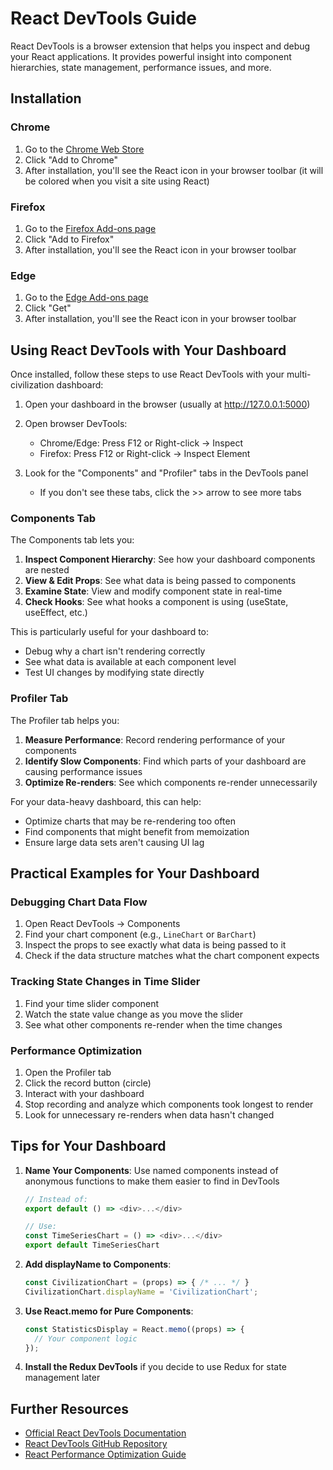 # React DevTools Guide

React DevTools is a browser extension that helps you inspect and debug your React applications. It provides powerful insight into component hierarchies, state management, performance issues, and more.

## Installation

### Chrome
1. Go to the [Chrome Web Store](https://chrome.google.com/webstore/detail/react-developer-tools/fmkadmapgofadopljbjfkapdkoienihi)
2. Click "Add to Chrome"
3. After installation, you'll see the React icon in your browser toolbar (it will be colored when you visit a site using React)

### Firefox
1. Go to the [Firefox Add-ons page](https://addons.mozilla.org/en-US/firefox/addon/react-devtools/)
2. Click "Add to Firefox"
3. After installation, you'll see the React icon in your browser toolbar

### Edge
1. Go to the [Edge Add-ons page](https://microsoftedge.microsoft.com/addons/detail/react-developer-tools/gpphkfbcpidddadnkolkpfckpihlkkil)
2. Click "Get"
3. After installation, you'll see the React icon in your browser toolbar

## Using React DevTools with Your Dashboard

Once installed, follow these steps to use React DevTools with your multi-civilization dashboard:

1. Open your dashboard in the browser (usually at http://127.0.0.1:5000)
2. Open browser DevTools:
   - Chrome/Edge: Press F12 or Right-click → Inspect
   - Firefox: Press F12 or Right-click → Inspect Element

3. Look for the "Components" and "Profiler" tabs in the DevTools panel
   - If you don't see these tabs, click the >> arrow to see more tabs

### Components Tab

The Components tab lets you:

1. **Inspect Component Hierarchy**: See how your dashboard components are nested
2. **View & Edit Props**: See what data is being passed to components
3. **Examine State**: View and modify component state in real-time
4. **Check Hooks**: See what hooks a component is using (useState, useEffect, etc.)

This is particularly useful for your dashboard to:
- Debug why a chart isn't rendering correctly
- See what data is available at each component level
- Test UI changes by modifying state directly

### Profiler Tab

The Profiler tab helps you:

1. **Measure Performance**: Record rendering performance of your components
2. **Identify Slow Components**: Find which parts of your dashboard are causing performance issues
3. **Optimize Re-renders**: See which components re-render unnecessarily

For your data-heavy dashboard, this can help:
- Optimize charts that may be re-rendering too often
- Find components that might benefit from memoization
- Ensure large data sets aren't causing UI lag

## Practical Examples for Your Dashboard

### Debugging Chart Data Flow

1. Open React DevTools → Components
2. Find your chart component (e.g., `LineChart` or `BarChart`)
3. Inspect the props to see exactly what data is being passed to it
4. Check if the data structure matches what the chart component expects

### Tracking State Changes in Time Slider

1. Find your time slider component
2. Watch the state value change as you move the slider
3. See what other components re-render when the time changes

### Performance Optimization

1. Open the Profiler tab
2. Click the record button (circle)
3. Interact with your dashboard
4. Stop recording and analyze which components took longest to render
5. Look for unnecessary re-renders when data hasn't changed

## Tips for Your Dashboard

1. **Name Your Components**: Use named components instead of anonymous functions to make them easier to find in DevTools
   ```javascript
   // Instead of:
   export default () => <div>...</div>
   
   // Use:
   const TimeSeriesChart = () => <div>...</div>
   export default TimeSeriesChart
   ```

2. **Add displayName to Components**:
   ```javascript
   const CivilizationChart = (props) => { /* ... */ }
   CivilizationChart.displayName = 'CivilizationChart';
   ```

3. **Use React.memo for Pure Components**:
   ```javascript
   const StatisticsDisplay = React.memo((props) => {
     // Your component logic
   });
   ```

4. **Install the Redux DevTools** if you decide to use Redux for state management later

## Further Resources

- [Official React DevTools Documentation](https://reactjs.org/blog/2019/08/15/new-react-devtools.html)
- [React DevTools GitHub Repository](https://github.com/facebook/react/tree/main/packages/react-devtools)
- [React Performance Optimization Guide](https://reactjs.org/docs/optimizing-performance.html)